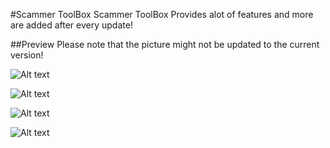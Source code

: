#Scammer ToolBox
Scammer ToolBox Provides alot of features and more are added after every update!

##Preview 
Please note that the picture might not be updated to the current version!

![Alt text](http://image.prntscr.com/image/b0a6d6ba1f0e47c38be0a778a6189f23.png "menu")

![Alt text](http://image.prntscr.com/image/7b096076674c462995a22cbe5f5acb5d.png "Scammer Bingo")

![Alt text](http://image.prntscr.com/image/0c993bb813b740479179a7a37047e99f.png "FakeID")

![Alt text](http://image.prntscr.com/image/4436e9ba4102416fab0fdcd4c6237153.png "Anti-Scammer Tools")

